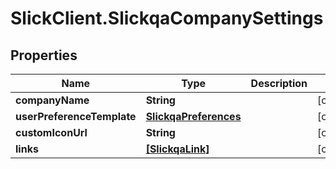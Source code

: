 # SlickClient.SlickqaCompanySettings

## Properties
Name | Type | Description | Notes
------------ | ------------- | ------------- | -------------
**companyName** | **String** |  | [optional] 
**userPreferenceTemplate** | [**SlickqaPreferences**](SlickqaPreferences.md) |  | [optional] 
**customIconUrl** | **String** |  | [optional] 
**links** | [**[SlickqaLink]**](SlickqaLink.md) |  | [optional] 


